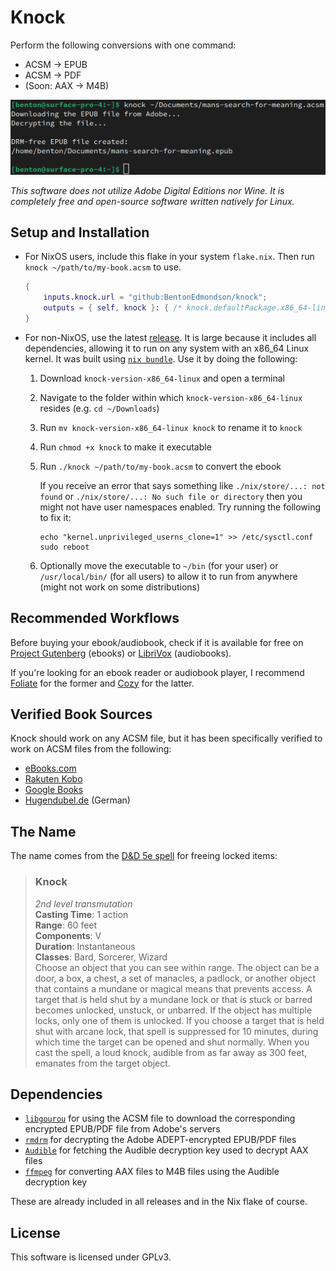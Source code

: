 # Knock

Perform the following conversions with one command:
* ACSM → EPUB
* ACSM → PDF
* (Soon: AAX → M4B)

![CLI demonstration](demo.png)

*This software does not utilize Adobe Digital Editions nor Wine. It is completely free and open-source software written natively for Linux.*

## Setup and Installation

* For NixOS users, include this flake in your system `flake.nix`. Then run `knock ~/path/to/my-book.acsm` to use.
    ```nix
    {
        inputs.knock.url = "github:BentonEdmondson/knock";
        outputs = { self, knock }: { /* knock.defaultPackage.x86_64-linux is the package */ };
    }
    ```
* For non-NixOS, use the latest [release](https://github.com/BentonEdmondson/knock/releases). It is large because it includes all dependencies, allowing it to run on any system with an x86_64 Linux kernel. It was built using [`nix bundle`](https://nixos.org/manual/nix/unstable/command-ref/new-cli/nix3-bundle.html). Use it by doing the following:
    1. Download `knock-version-x86_64-linux` and open a terminal
    1. Navigate to the folder within which `knock-version-x86_64-linux` resides (e.g. `cd ~/Downloads`)
    1. Run `mv knock-version-x86_64-linux knock` to rename it to `knock`
    1. Run `chmod +x knock` to make it executable
    1. Run `./knock ~/path/to/my-book.acsm` to convert the ebook

        If you receive an error that says something like `./nix/store/...: not found` or `./nix/store/...: No such file or directory` then you might not have user namespaces enabled. Try running the following to fix it:

        ```
        echo "kernel.unprivileged_userns_clone=1" >> /etc/sysctl.conf
        sudo reboot
        ```

    1. Optionally move the executable to `~/bin` (for your user) or `/usr/local/bin/` (for all users) to allow it to run from anywhere (might not work on some distributions)

## Recommended Workflows

Before buying your ebook/audiobook, check if it is available for free on [Project Gutenberg](https://gutenberg.org/) (ebooks) or [LibriVox](https://librivox.org/) (audiobooks).

If you're looking for an ebook reader or audiobook player, I recommend [Foliate](https://johnfactotum.github.io/foliate/) for the former and [Cozy](https://cozy.sh/) for the latter.

## Verified Book Sources

Knock should work on any ACSM file, but it has been specifically verified to work on ACSM files from the following:

* [eBooks.com](https://www.ebooks.com/en-us/)
* [Rakuten Kobo](https://www.kobo.com/us/en)
* [Google Books](https://books.google.com/)
* [Hugendubel.de](https://www.hugendubel.de/de/) (German)

## The Name

The name comes from the [D&D 5e spell](https://roll20.net/compendium/dnd5e/Knock#content) for freeing locked items:

> ### Knock
> *2nd level transmutation*\
> **Casting Time**: 1 action\
> **Range**: 60 feet\
> **Components**: V\
> **Duration**: Instantaneous\
> **Classes**: Bard, Sorcerer, Wizard\
> Choose an object that you can see within range. The object can be a door, a box, a chest, a set of manacles, a padlock, or another object that contains a mundane or magical means that prevents access. A target that is held shut by a mundane lock or that is stuck or barred becomes unlocked, unstuck, or unbarred. If the object has multiple locks, only one of them is unlocked. If you choose a target that is held shut with arcane lock, that spell is suppressed for 10 minutes, during which time the target can be opened and shut normally. When you cast the spell, a loud knock, audible from as far away as 300 feet, emanates from the target object.

## Dependencies

* [`libgourou`](http://indefero.soutade.fr/p/libgourou/) for using the ACSM file to download the corresponding encrypted EPUB/PDF file from Adobe's servers
* [`rmdrm`](https://github.com/BentonEdmondson/rmdrm/) for decrypting the Adobe ADEPT-encrypted EPUB/PDF files
* [`Audible`](https://github.com/mkb79/Audible) for fetching the Audible decryption key used to decrypt AAX files
* [`ffmpeg`](https://www.ffmpeg.org/) for converting AAX files to M4B files using the Audible decryption key

These are already included in all releases and in the Nix flake of course.

## License

This software is licensed under GPLv3.
